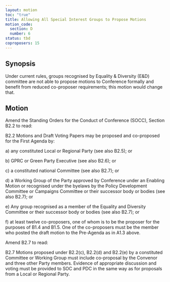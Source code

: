 ```yaml
---
layout: motion
toc: "true"
title: Allowing All Special Interest Groups to Propose Motions
motion_code:
  section: D
  number: 6
status: tbd
coproposers: 15
---
```

## Synopsis

Under current rules, groups recognised by Equality & Diversity (E&D) committee are not able to propose motions to Conference formally and benefit from reduced co-proposer requirements; this motion would change that.

## Motion

[](<>)[](<>)Amend the Standing Orders for the Conduct of Conference (SOCC), Section B2.2 to read:

B2.2 Motions and Draft Voting Papers may be proposed and co-proposed for the First Agenda by:

a) any constituted Local or Regional Party (see also B2.5); or

b) GPRC or Green Party Executive (see also B2.6); or

c) a constituted national Committee (see also B2.7); or

d) a Working Group of the Party approved by Conference under an Enabling Motion or recognised under the byelaws by the Policy Development Committee or Campaigns Committee or their successor body or bodies (see also B2.7); or

e) Any group recognised as a member of the Equality and Diversity Committee or their successor body or bodies (see also B2.7); or

f) at least twelve co-proposers, one of whom is to be the proposer for the purposes of B1.4 and B1.5. One of the co-proposers must be the member who posted the draft motion to the Pre-Agenda as in A1.3 above.

Amend B2.7 to read:

B2.7 Motions proposed under B2.2(c), B2.2(d) and B2.2(e) by a constituted Committee or Working Group must include co-proposal by the Convenor and three other Party members. Evidence of appropriate discussion and voting must be provided to SOC and PDC in the same way as for proposals from a Local or Regional Party.